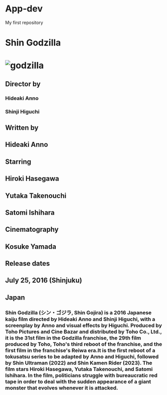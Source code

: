 # App-dev
My first repository
# **Shin Godzilla**
# ![godzilla](https://github.com/Mallari204747/App-dev/assets/153346101/a57f44a6-6d09-42d9-bef8-603c9af3055c) #
## Director by 
### Hideaki Anno
### Shinji Higuchi
## Written by
## Hideaki Anno
## Starring
## Hiroki Hasegawa
## Yutaka Takenouchi
## Satomi Ishihara
## Cinematography	
## Kosuke Yamada
## Release dates	
## July 25, 2016 (Shinjuku)
## Japan

### Shin Godzilla (シン・ゴジラ, Shin Gojira) is a 2016 Japanese kaiju film directed by Hideaki Anno and Shinji Higuchi, with a screenplay by Anno and visual effects by Higuchi. Produced by Toho Pictures and Cine Bazar and distributed by Toho Co., Ltd., it is the 31st film in the Godzilla franchise, the 29th film produced by Toho, Toho's third reboot of the franchise, and the first film in the franchise's Reiwa era.It is the first reboot of a tokusatsu series to be adapted by Anno and Higuchi, followed by Shin Ultraman (2022) and Shin Kamen Rider (2023). The film stars Hiroki Hasegawa, Yutaka Takenouchi, and Satomi Ishihara. In the film, politicians struggle with bureaucratic red tape in order to deal with the sudden appearance of a giant monster that evolves whenever it is attacked. ###

